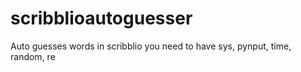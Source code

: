 # scribblioautoguesser
Auto guesses words in scribblio
you need to have sys, pynput, time, random, re
  
